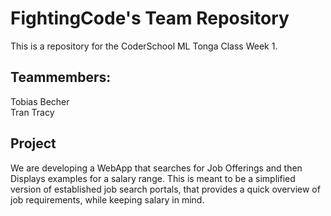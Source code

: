 # FightingCode's Team Repository

This is a repository for the CoderSchool ML Tonga Class Week 1.

## Teammembers:
Tobias Becher <br>
Tran Tracy

## Project
We are developing a WebApp that searches for Job Offerings and then Displays examples for a salary range. 
This is meant to be a simplified version of established job search portals, that provides a quick overview of job requirements, while keeping salary in mind. 